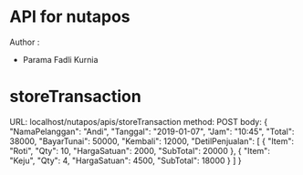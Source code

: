 # API for nutapos
Author : 
- Parama Fadli Kurnia

# storeTransaction
URL: localhost/nutapos/apis/storeTransaction
method: POST
body:
{
    "NamaPelanggan": "Andi",
    "Tanggal": "2019-01-07",
    "Jam": "10:45",
    "Total": 38000,
    "BayarTunai": 50000,
    "Kembali": 12000,
    "DetilPenjualan":
            [
                {
                    "Item": "Roti",
                    "Qty": 10,
                    "HargaSatuan": 2000,
                    "SubTotal": 20000
                },
                {
                    "Item": "Keju",
                    "Qty": 4,
                    "HargaSatuan": 4500,
                    "SubTotal": 18000
                }
            ]
}
